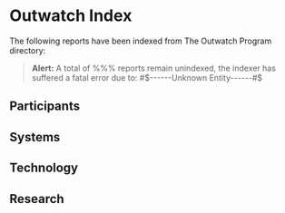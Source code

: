 # Outwatch Index

The following reports have been indexed from The Outwatch Program directory:

> **Alert:** A total of %%% reports remain unindexed,
> the indexer has suffered a fatal error due to:
> #$------Unknown Entity------#$

## Participants

## Systems

## Technology

## Research
